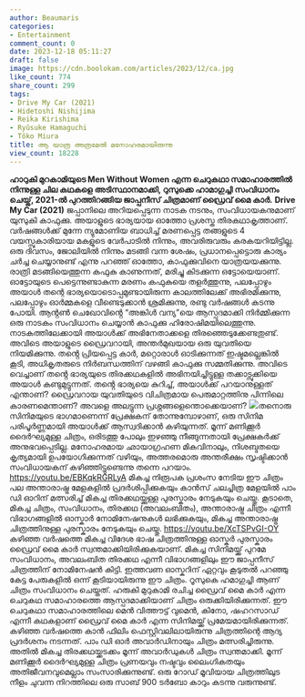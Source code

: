 ```yaml
---
author: Beaumaris
categories:
- Entertainment
comment_count: 0
date: 2023-12-18 05:11:27
draft: false
image: https://cdn.boolokam.com/articles/2023/12/ca.jpg
like_count: 774
share_count: 299
tags:
- Drive My Car (2021)
- Hidetoshi Nishijima
- Reika Kirishima
- Ryûsuke Hamaguchi
- Tôko Miura
title: ആ യാത്ര അത്രമേൽ മനോഹരമായിരുന്നു
view_count: 18228
---
```


**ഹാറുകി മുറകാമിയുടെ Men Without Women എന്ന ചെറുകഥാ സമാഹാരത്തിൽ നിന്നുള്ള ചില കഥകളെ അടിസ്ഥാനമാക്കി, റുസുക്കെ ഹാമാഗുച്ചി സംവിധാനം ചെയ്ത്, 2021-ൽ പുറത്തിറങ്ങിയ ജാപ്പനീസ് ചിത്രമാണ് ഡ്രൈവ് മൈ കാർ.** **Drive My Car (2021)** ജപ്പാനിലെ അറിയപ്പെടുന്ന നാടക നടനും, സംവിധായകനുമാണ് യുസുകി കാഫുക്കു. അയാളുടെ ഭാര്യയായ ഓത്തോ പ്രശസ്ത തിരകഥാകൃത്താണ്. വർഷങ്ങൾക്ക് മുന്നേ ന്യുമോണിയ ബാധിച്ച് മരണപ്പെട്ട തങ്ങളുടെ 4 വയസ്സുകാരിയായ മകളുടെ വേർപാടിൽ നിന്നും, അവരിരുവരും കരകയറിയിട്ടില്ല. ഒരു ദിവസം, ജോലിയിൽ നിന്നും മടങ്ങി വന്ന ശേഷം, പ്രധാനപ്പെട്ടൊരു കാര്യം ചർച്ച ചെയ്യാനുണ്ട് എന്നു പറഞ്ഞ് ഓത്തോ, കാഫുക്കുവിനെ യാത്രയയക്കുന്നു. രാത്രി മടങ്ങിയെത്തുന്ന കഫുകു കാണുന്നത്, മരിച്ചു കിടക്കുന്ന ഒട്ടോയെയാണ്. ഓട്ടോയുടെ പെട്ടെന്നുണ്ടാകുന്ന മരണം കഫുകുയെ തളർത്തുന്നു, പലപ്പോഴും അയാൾ തന്റെ ഭാര്യയൊടൊപ്പമുണ്ടായിരുന്ന കാലത്തിലേക്ക് അഭിരമിക്കുന്നു, പലപ്പോഴും ഓർമ്മകളെ വീണ്ടെടുക്കാൻ ശ്രമിക്കുന്നു, രണ്ടു വർഷങ്ങൾ കടന്നു പോയി. ആൻ്റൺ ചെഖോവിൻ്റെ “അങ്കിൾ വന്യ”യെ ആസ്പദമാക്കി നിർമ്മിക്കുന്ന ഒരു നാടകം സംവിധാനം ചെയ്യാൻ കാഫുക്കു ഹിരോഷിമയിലെത്തുന്നു. നാടകത്തിലേക്കായി അയാൾക്ക് അഭിനേതാക്കളെ തിരഞ്ഞെടുക്കേണ്ടതുണ്ട്. അവിടെ അയാളുടെ ഡ്രൈവറായി, അന്തർമുഖയായ ഒരു യുവതിയെ നിയമിക്കുന്നു. തൻ്റെ പ്രിയപ്പെട്ട കാർ, മറ്റൊരാൾ ഓടിക്കുന്നത് ഇഷ്ടമല്ലെങ്കിൽ കൂടി, അധികൃതരുടെ നിർബന്ധത്തിന് വഴങ്ങി കാഫുക്കു സമ്മതിക്കുന്നു. അവിടെ വെച്ചാണ് തൻ്റെ ഭാര്യയുടെ തിരക്കഥകളിൽ അഭിനയിച്ചിട്ടുള്ള തക്കാട്സുക്കിയെ അയാൾ കണ്ടുമുട്ടുന്നത്. തൻ്റെ ഭാര്യയെ കുറിച്ച്, അയാൾക്ക് പറയാനുള്ളത് എന്താണ്? ഡ്രൈവറായ യുവതിയുടെ വിചിത്രമായ പെരുമാറ്റത്തിനു പിന്നിലെ കാരണമെന്താണ്? അവളെ അലട്ടുന്ന പ്രശ്നങ്ങളെന്തൊക്കെയാണ്? ![](https://cdn.boolokam.com/articles/2023/12/ca.jpg)തനൊരു സിനിമയുടെ ഭാഗമാണെന്ന് പ്രേക്ഷകന് തോന്നുമ്പോഴാണ്, ഒരു സിനിമ പരിപൂർണ്ണമായി അയാൾക്ക് ആസ്വദിക്കാൻ കഴിയുന്നത്. മൂന്ന് മണിക്കൂർ ദൈർഘ്യമുള്ള ചിത്രം, ഒരിടത്തു പോലും ഇഴഞ്ഞു നീങ്ങുന്നതായി പ്രേക്ഷകർക്ക് അനുഭവപ്പെടില്ല. മനോഹരമായ ഛായാഗ്രഹണ മികവിനാലും, നിശബ്ദതയെ കൃത്യമായി ഉപയോഗിക്കുന്നത് വഴിയും, അത്തരമൊരു അന്തരീക്ഷം സൃഷ്ടിക്കാൻ സംവിധായകന് കഴിഞ്ഞിട്ടുണ്ടെന്നു തന്നെ പറയാം. https://youtu.be/EBKqkRGRLyA മികച്ച നിരൂപക പ്രശംസ നേടിയ ഈ ചിത്രം പല അന്താരാഷ്ട്ര മേളകളില്‍ പ്രദര്‍ശിപ്പിക്കുകയും കാന്‍സ്‌ ചലച്ചിത്ര മേളയില്‍ പാം ഡി ഓറിന് മത്സരിച്ച് മികച്ച തിരക്കഥയ്ക്കുള്ള പുരസ്കാരം നേടുകയും ചെയ്തു. കൂടാതെ, മികച്ച ചിത്രം, സംവിധാനം, തിരക്കഥ (അവലംബിതം), അന്താരാഷ്ട്ര ചിത്രം എന്നീ വിഭാഗങ്ങളില്‍ ഓസ്കാർ നോമിനേഷനുകൾ ലഭിക്കുകയും, മികച്ച അന്താരാഷ്ട്ര ചിത്രത്തിനുള്ള പുരസ്കാരം നേടുകയും ചെയ്തു. https://youtu.be/XcTSPvGI-OY കഴിഞ്ഞ വർഷത്തെ മികച്ച വിദേശ ഭാഷ ചിത്രത്തിനുള്ള ഓസ്കർ പുരസ്കാരം ഡ്രൈവ് മൈ കാർ സ്വന്തമാക്കിയിരിക്കുകയാണ്. മികച്ച സിനിമയ്ക്ക് പുറമേ സംവിധാനം, അവലംബിത തിരക്കഥ എന്നീ വിഭാഗങ്ങളിലും ഈ ജാപ്പനീസ് ചിത്രത്തിന് നോമിനേഷൻ കിട്ടി. ഇത്തവണ ഓസ്കറിന് ഏറ്റവും കൂടുതൽ പറഞ്ഞു കേട്ട പേരുകളിൽ ഒന്ന് കൂടിയായിരുന്നു ഈ ചിത്രം. റൂസുകെ ഹമാഗുച്ചി ആണ് ചിത്രം സംവിധാനം ചെയ്തത്. ഹരുകി മുറുകാമി രചിച്ച ഡ്രൈവ് മൈ കാർ എന്ന ചെറുകഥ സമാഹാരത്തെ ആസ്പദമാക്കിയാണ് ചിത്രം ഒരുക്കിയിരിക്കുന്നത്. ഈ ചെറുകഥാ സമാഹാരത്തിലെ മെൻ വിത്തൗട്ട് വുമെൻ, കിനോ, ഷഹറസാഡ് എന്നീ കഥകളാണ് ഡ്രൈവ് മൈ കാർ എന്ന സിനിമയ്ക്ക് പ്രമേയമായിരിക്കുന്നത്. കഴിഞ്ഞ വർഷത്തെ കാൻ ഫിലിം ഫെസ്റ്റിവലിലായിരുന്നു ചിത്രത്തിന്റെ ആദ്യ പ്രദർശനം നടന്നത്. പാം ഡി ഓർ അവാർഡിനായും ചിത്രം മത്സരിച്ചിരുന്നു. അതിൽ മികച്ച തിരക്കഥയ്ക്കടക്കം മൂന്ന് അവാർഡുകൾ ചിത്രം സ്വന്തമാക്കി. മൂന്ന് മണിക്കൂർ ദൈർഘ്യമുള്ള ചിത്രം പ്രണയവും നഷ്ടവും ലൈംഗികതയും അതിജീവനവുമെല്ലാം സംസാരിക്കുന്നുണ്ട്. ഒരു റോഡ് മൂവിയായ ചിത്രത്തിലുട നീളം ചുവന്ന നിറത്തിലെ ഒരു സാബ് 900 ടർബോ കാറും കടന്നു വരുന്നുണ്ട്.